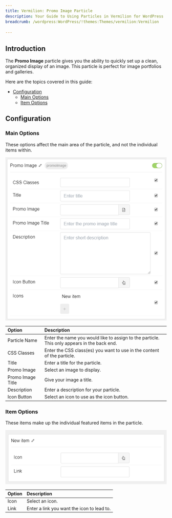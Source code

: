 ```yaml
---
title: Vermilion: Promo Image Particle
description: Your Guide to Using Particles in Vermilion for WordPress
breadcrumb: /wordpress:WordPress/!themes:Themes/vermilion:Vermilion

---
```


## Introduction

The **Promo Image** particle gives you the ability to quickly set up a clean, organized display of an image. This particle is perfect for image portfolios and galleries. 

Here are the topics covered in this guide:

* [Configuration](#configuration)
    - [Main Options](#main-options)
    - [Item Options](#item-options)

## Configuration

### Main Options 

These options affect the main area of the particle, and not the individual items within.

![](assets/particle_promoimage2.png)

| Option            | Description                                                                                 |
| :-----            | :-----                                                                                      |
| Particle Name     | Enter the name you would like to assign to the particle. This only appears in the back end. |
| CSS Classes       | Enter the CSS class(es) you want to use in the content of the particle.                     |
| Title             | Enter a title for the particle.                                                             |
| Promo Image       | Select an image to display.                                                                 |
| Promo Image Title | Give your image a title.                                                                    |
| Description       | Enter a description for your particle.                                                      |
| Icon Button       | Select an icon to use as the icon button.                                                   |


### Item Options

These items make up the individual featured items in the particle.

![](assets/particle_promoimage3.png)

| Option | Description                                                       |
| :----- | :-----                                                            |
| Icon   | Select an icon.                                                   |
| Link   | Enter a link you want the icon to lead to.                        |



